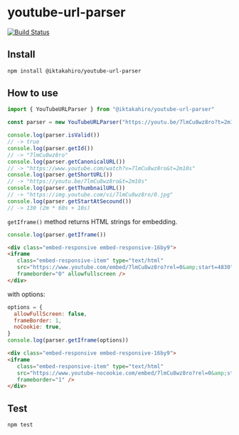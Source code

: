 # youtube-url-parser

[![Build Status](https://travis-ci.org/iktakahiro/youtube-url-parser.svg?branch=master)](https://travis-ci.org/iktakahiro/youtube-url-parser)

## Install

```bash
npm install @iktakahiro/youtube-url-parser
```

## How to use

```typescript
import { YouTubeURLParser } from "@iktakahiro/youtube-url-parser"

const parser = new YouTubeURLParser("https://youtu.be/7lmCu8wz8ro?t=2m10s")

console.log(parser.isValid())
// -> true
console.log(parser.getId())
// -> "7lmCu8wz8ro"
console.log(parser.getCanonicalURL())
// -> "https://www.youtube.com/watch?v=7lmCu8wz8ro&t=2m10s"
console.log(parser.getShortURL())
// -> "https://youtu.be/7lmCu8wz8ro&t=2m10s"
console.log(parser.getThumbnailURL())
// -> "https://img.youtube.com/vi/7lmCu8wz8ro/0.jpg"
console.log(parser.getStartAtSecound())
// -> 130 (2m * 60s + 10s)
```

`getIframe()` method returns HTML strings for embedding.

```js
console.log(parser.getIframe())
```

```html
<div class="embed-responsive embed-responsive-16by9">
<iframe
   class="embed-responsive-item" type="text/html"
   src="https://www.youtube.com/embed/7lmCu8wz8ro?rel=0&amp;start=4830"
   frameborder="0" allowfullscreen />
</div>
```

with options:

```js
options = {
  allowFullScreen: false,
  frameBorder: 1,
  noCookie: true,
}
console.log(parser.getIframe(options))
```

```html
<div class="embed-responsive embed-responsive-16by9">
<iframe
   class="embed-responsive-item" type="text/html"
   src="https://www.youtube-nocookie.com/embed/7lmCu8wz8ro?rel=0&amp;start=4830"
   frameborder="1" />
</div>
```

## Test

```bash
npm test
```
